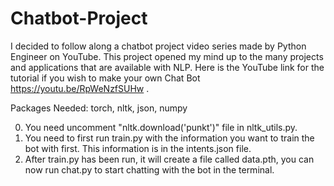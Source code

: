 # Chatbot-Project
I decided to follow along a chatbot project video series made by Python Engineer on YouTube. This project opened my mind up to the many projects and applications that are available with NLP. Here is the YouTube link for the tutorial if you wish to make your own Chat Bot https://youtu.be/RpWeNzfSUHw .

Packages Needed: torch, nltk, json, numpy

0. You need uncomment "nltk.download('punkt')" file in nltk_utils.py.
1. You need to first run train.py with the information you want to train the bot with first. This information is in the intents.json file.
2. After train.py has been run, it will create a file called data.pth, you can now run chat.py to start chatting with the bot in the terminal.
